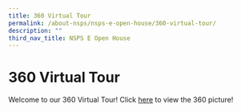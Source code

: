 ```yaml
---
title: 360 Virtual Tour
permalink: /about-nsps/nsps-e-open-house/360-virtual-tour/
description: ""
third_nav_title: NSPS E Open House
---
```

360 Virtual Tour
================

Welcome to our 360 Virtual Tour! Click [here](https://kuula.co/share/collection/7kkps?logo=1&info=1&fs=1&vr=0&sd=1&gyro=0&thumbs=1&keys=0) to view the 360 picture!

